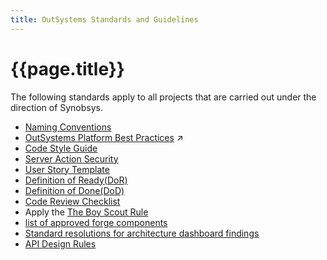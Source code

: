 ```yaml
---
title: OutSystems Standards and Guidelines
---
```

# {{page.title}}

The following standards apply to all projects that are carried out under the direction of Synobsys.

* [Naming Conventions](OutSystemsNamingConventions.md)
* <a class="external" href="https://success.outsystems.com/Documentation/Best_Practices/Development/OutSystems_Platform_Best_Practices" target="_blank">OutSystems Platform Best Practices</a> :arrow_upper_right:
* <a class="external" href="https://leonardo-monteiro-fernandes.medium.com/a-code-style-guide-for-outsystems-97a923084159" target="_blank">Code Style Guide</a>
* [Server Action Security](ServerActionSecurity.md)
* [User Story Template](UserStoryTemplate.md)
* [Definition of Ready(DoR)](DefinitionOfReady.md)
* [Definition of Done(DoD)](DefinitionOfDone.md)
* [Code Review Checklist](CodeReviewChecklist.md)
* Apply the <a class="external" href="https://www.oreilly.com/library/view/97-things-every/9780596809515/ch08.html" target="_blank">The Boy Scout Rule</a>
* [list of approved forge components](approved-forge-components.md)
* [Standard resolutions for architecture dashboard findings](resolve-architecture-dashboard-findings.md)
* [API Design Rules](API-Design-rules.md)
